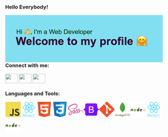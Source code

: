### Hello Everybody!

 <img align="left" alt="Coding" width="800" src="header1.png">
 
  <h3 align="left">Connect with me:</h3>
<p align="left">
<a href="your link" target="blank"><img align="center" src="https://cdn.jsdelivr.net/npm/simple-icons@3.0.1/icons/linkedin.svg" alt="" height="30" width="40" /></a>
<a href="your link" target="blank"><img align="center" src="https://cdn.jsdelivr.net/npm/simple-icons@3.0.1/icons/instagram.svg" alt="" height="30" width="40" /></a>
<a href="your link" target="blank"><img align="center" src="https://cdn.jsdelivr.net/npm/simple-icons@3.0.1/icons/youtube.svg" alt="" height="30" width="40" /></a>
</p>

<h3 align="left">Languages and Tools:</h3>
<img align="left" alt="Coding" width="50" src="javascript-original.svg">
<img align="left" alt="Coding" width="50" src="react-original-wordmark.svg">
<img align="left" alt="Coding" width="50" src="html5-original.svg">
<img align="left" alt="Coding" width="50" src="css3-original.svg">
<img align="left" alt="Coding" width="50" src="sass-original.svg">

<img align="left" alt="Coding" width="50" src="bootstrap-original.svg">

<img align="left" alt="Coding" width="50" src="git-original.svg">

<img align="left" alt="Coding" width="50" src="mongodb-original-wordmark.svg">

<img align="left" alt="Coding" width="50" src="nodejs-original-wordmark.svg">

<img align="left" alt="Coding" width="50" src="react-original-wordmark.svg">


<img align="left" alt="Coding" width="50" src="nodejs-original-wordmark.svg">



